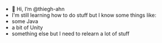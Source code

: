- 👋 Hi, I’m @thiegh-ahn
- I'm still learning how to do stuff but I know some things like:
- some Java
- a bit of Unity
- something else but I need to relearn a lot of stuff

<!---
thiegh-ahn/thiegh-ahn is a ✨ special ✨ repository because its `README.md` (this file) appears on your GitHub profile.
You can click the Preview link to take a look at your changes.
--->

